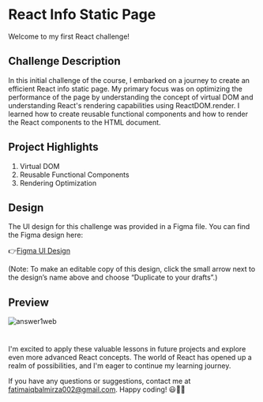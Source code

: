 # React Info Static Page 
Welcome to my first React challenge! 

## Challenge Description
In this initial challenge of the course, I embarked on a journey to create an efficient React info static page. My primary focus was on optimizing the performance of the page by understanding the concept of virtual DOM and understanding React's rendering capabilities using ReactDOM.render. I learned how to create reusable functional
components and how to render the React components to the HTML document.

## Project Highlights
1. Virtual DOM
2. Reusable Functional Components
3. Rendering Optimization

## Design

The UI design for this challenge was provided in a Figma file. You can find the Figma design here:

👉[Figma UI Design](https://www.figma.com/file/xA1rJVQOorqMW6xjGdBLcI/ReactFacts?type=design&node-id=0-1&mode=design&t=o1pQTQVA6ykevwT9-0)

(Note: To make an editable copy of this design, click the small arrow next to the design’s name above and choose “Duplicate to your drafts”.)

## Preview
![answer1web](https://github.com/fatimaiqbal02/reactJs-practiceCodes/assets/111382869/afd158bc-40b0-45e3-a9af-f3c8d371bb2a)



#
I'm excited to apply these valuable lessons in future projects and explore even more advanced React concepts. The world of React has opened up a realm of possibilities, and I'm eager to continue my learning journey.

If you have any questions or suggestions, contact me at fatimaiqbalmirza002@gmail.com. 
Happy coding! 😃👩‍💻

